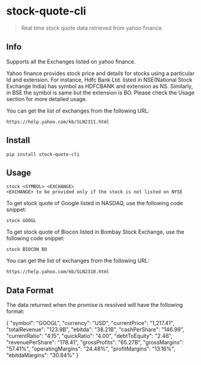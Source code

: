 # stock-quote-cli

> Real time stock quote data retrieved from yahoo finance.

## Info

Supports all the Exchanges listed on yahoo finance.

Yahoo finance provides stock price and details for stocks using a particular Id and extension. For instance, Hdfc Bank Ltd. listed in NSE(National Stock Exchange India) has symbol as HDFCBANK and extension as NS. Similarly, in BSE the symbol is same but the extension is BO. Please check the Usage section for more detailed usage.

You can get the list of exchanges from the following URL:
```
https://help.yahoo.com/kb/SLN2311.html
```

## Install
```
pip install stock-quote-cli
```
## Usage
```
stock <SYMBOL> <EXCHANGE>
<EXCHANGE> to be provided only if the stock is not listed on NYSE
```

To get stock quote of Google listed in NASDAQ, use the following code snippet:

```
stock GOOGL
```

To get stock quote of Biocon listed in Bombay Stock Exchange, use the following code snippet:

```
stock BIOCON BO
```

You can get the list of exchanges from the following URL:
```
https://help.yahoo.com/kb/SLN2310.html
```


## Data Format
The data returned when the promise is resolved will have the following format:

{
    "symbol": "GOOGL",
    "currency": "USD",
    "currentPrice": "1,217.41",
    "totalRevenue": "123.9B",
    "ebitda": "38.21B",
    "cashPerShare": "146.99",
    "currentRatio": "4.15",
    "quickRatio": "4.00",
    "debtToEquity": "2.46",
    "revenuePerShare": "178.41",
    "grossProfits": "65.27B",
    "grossMargins": "57.41%",
    "operatingMargins": "24.48%",
    "profitMargins": "13.16%",
    "ebitdaMargins": "30.84%"
}
